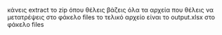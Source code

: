 κάνεις extract το zip όπου θέλεις
βάζεις όλα τα αρχεία που θέλεις να μετατρέψεις στο φάκελο files
το τελικό αρχείο είναι το output.xlsx στο φάκελο files